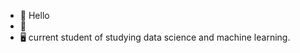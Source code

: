 - 👋 Hello
- 🌱 
- 🖥️ current student of studying data science and machine learning.

<!---
Grosh024/Grosh024 is a ✨ special ✨ repository because its `README.md` (this file) appears on your GitHub profile.
You can click the Preview link to take a look at your changes.
--->
